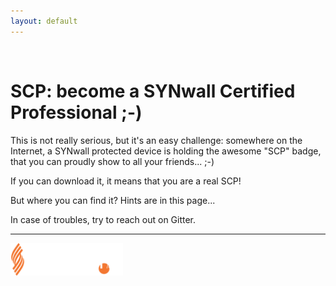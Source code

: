 ```yaml
---
layout: default
---
```

<br>

<input type="hidden" id="base58" name="NothingToSee" value="5k2tWE6P7gjtw4iCUSTTeNFaxbTu4UzQBh4V56i4">

# **SCP:** become a SYNwall Certified Professional ;-)

This is not really serious, but it's an easy challenge: somewhere on the Internet, a SYNwall protected device is holding the awesome "SCP" badge, that you can proudly show to all your friends... ;-)

If you can download it, it means that you are a real SCP!

But where you can find it? Hints are in this page...

In case of troubles, try to reach out on Gitter.

* * *

<a href="https://www.sorint.it"><img src="/assets/images/SorintLab_spa.png" width="180"></a>

<!--

Welcome to Dante's Inferno...welcome to Malebolge:

D'`_@^!\ZHYz2y05SQ?r*)M^mIk6iFDge#zca <REDACTED_TO BE ENABLED> +0/(Lml$)(!~De{z!x>_{zsrwvun4!

-->
